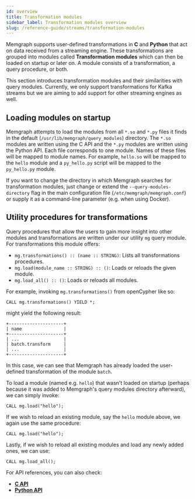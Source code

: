 ```yaml
---
id: overview
title: Transformation modules
sidebar_label: Transformation modules overview
slug: /reference-guide/streams/transformation-modules
---
```


Memgraph supports user-defined transformations in **C** and **Python**
that act on data received from a streaming engine. These transformations
are grouped into modules called **Transformation modules** which can then
be loaded on startup or later on. A module consists of a transformation, a
query procedure, or both.

This section introduces transformation modules and their similarities
with query modules. Currently, we only support transformations for
Kafka streams but we are aiming to add support for other
streaming engines as well.

## Loading modules on startup

Memgraph attempts to load the modules from all `*.so` and `*.py`
files it finds in the default (`/usr/lib/memgraph/query_modules`) directory.
The `*.so` modules are written using the C API and the `*.py` modules are
written using the Python API. Each file corresponds to one module. Names
of these files will be mapped to module names.  For example, `hello.so`
will be mapped to the `hello` module and a `py_hello.py` script
will be mapped to the `py_hello.py` module.

If you want to change the directory in which Memgraph searches for
transformation modules, just change or extend the `--query-modules-directory`
flag in the main configuration file (`/etc/memgraph/memgraph.conf`) or supply
it as a command-line parameter (e.g. when using Docker).

## Utility procedures for transformations

Query procedures that allow the users to gain more insight into other modules and
transformations are written under our utility `mg` query module.
For transformations this module offers:

* `mg.transformations() :: (name :: STRING)`: Lists all transformations
  procedures.
* `mg.load(module_name :: STRING) :: ()`: Loads or reloads the given module.
* `mg.load_all() :: ()`: Loads or reloads all modules.

For example, invoking `mg.transformations()` from openCypher like so:

```cypher
CALL mg.transformations() YIELD *;
```

might yield the following result:

```plaintext
+---------------------+
| name                |
+---------------------+
| ...                 |
| batch.transform     |
| ...                 |
+---------------------+
```

In this case, we can see that Memgraph has already loaded the user-defined transformation
of the module `batch`.

To load a module (named e.g. `hello`) that wasn't loaded on startup (perhaps
because it was added to Memgraph's query modules directory afterward), we
can simply invoke:

```cypher
CALL mg.load("hello");
```

If we wish to reload an existing module, say the `hello` module above, we
again use the same procedure:

```cypher
CALL mg.load("hello");
```

Lastly, if we wish to reload all existing modules and load any newly added ones,
we can use:

```cypher
CALL mg.load_all();
```

For API references, you can also check:

* **[C API](./api/c-api.md)**
* **[Python API](./api/python-api.md)**
